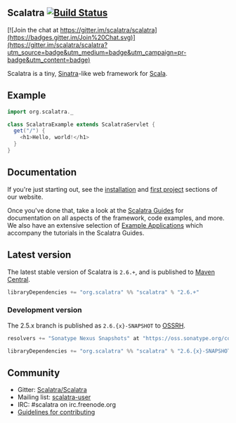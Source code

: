 ## Scalatra [![Build Status](https://travis-ci.org/scalatra/scalatra.svg?branch=2.6.x)](https://travis-ci.org/scalatra/scalatra)

[![Join the chat at https://gitter.im/scalatra/scalatra](https://badges.gitter.im/Join%20Chat.svg)](https://gitter.im/scalatra/scalatra?utm_source=badge&utm_medium=badge&utm_campaign=pr-badge&utm_content=badge)

Scalatra is a tiny, [Sinatra](http://www.sinatrarb.com/)-like web framework for
[Scala](http://www.scala-lang.org/).

## Example

```scala
import org.scalatra._

class ScalatraExample extends ScalatraServlet {
  get("/") {
    <h1>Hello, world!</h1>
  }
}
```

## Documentation

If you're just starting out, see the [installation](http://scalatra.org/getting-started/installation.html) and [first project](http://scalatra.org/getting-started/first-project.html) sections of our website.

Once you've done that, take a look at the [Scalatra Guides](http://www.scalatra.org/guides/) for documentation on all aspects of the framework, code examples, and more. We also have an extensive selection of [Example Applications](https://github.com/scalatra/scalatra-website-examples) which accompany the tutorials in the Scalatra Guides.

## Latest version

The latest stable version of Scalatra is `2.6.+`, and is published to [Maven Central](http://repo1.maven.org/maven2/org/scalatra).

```scala
libraryDependencies += "org.scalatra" %% "scalatra" % "2.6.+"
```

### Development version

The 2.5.x branch is published as `2.6.{x}-SNAPSHOT` to [OSSRH](http://oss.sonatype.org/content/repositories/snapshots/org/scalatra).

```scala
resolvers += "Sonatype Nexus Snapshots" at "https://oss.sonatype.org/content/repositories/snapshots"

libraryDependencies += "org.scalatra" %% "scalatra" % "2.6.{x}-SNAPSHOT"
```

## Community

* Gitter: [Scalatra/Scalatra](https://gitter.im/scalatra/scalatra)
* Mailing list: [scalatra-user](http://groups.google.com/group/scalatra-user)
* IRC: #scalatra on irc.freenode.org
* [Guidelines for contributing](CONTRIBUTING.markdown)
